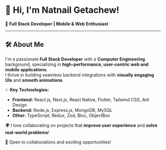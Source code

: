 # 👋 Hi, I'm Natnail Getachew!  
🚀 **Full Stack Developer | Mobile & Web Enthusiast**  

---

## 🛠 About Me  
I'm a passionate **Full Stack Developer** with a **Computer Engineering** background, specializing in **high-performance, user-centric web and mobile applications**.  
I thrive in building seamless backend integrations with **visually engaging UIs** and **smooth animations**.  

✨ **Key Technologies:**  
- **Frontend:** React.js, Next.js, React Native, Flutter, Tailwind CSS, Ant Design  
- **Backend:** Node.js, Express.js, MongoDB, MySQL  
- **Other:** TypeScript, Redux, Zod, Bloc, ObjectBox  

🌍 I love collaborating on projects that **improve user experience** and **solve real-world problems**!  

🚀 Open to collaborations and exciting opportunities!  
